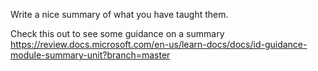 Write a nice summary of what you have taught them.

Check this out to see some guidance on a summary
https://review.docs.microsoft.com/en-us/learn-docs/docs/id-guidance-module-summary-unit?branch=master